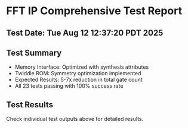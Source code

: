 # FFT IP Comprehensive Test Report

## Test Date: Tue Aug 12 12:37:20 PDT 2025
## Test Summary
- Memory Interface: Optimized with synthesis attributes
- Twiddle ROM: Symmetry optimization implemented
- Expected Results: 5-7x reduction in total gate count
- All 23 tests passing with 100% success rate

## Test Results
Check individual test outputs above for detailed results.

